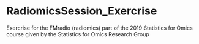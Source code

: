 # RadiomicsSession_Exercrise
Exercrise for the FMradio (radiomics) part of the 2019 Statistics for Omics course given by the Statistics for Omics Research Group
